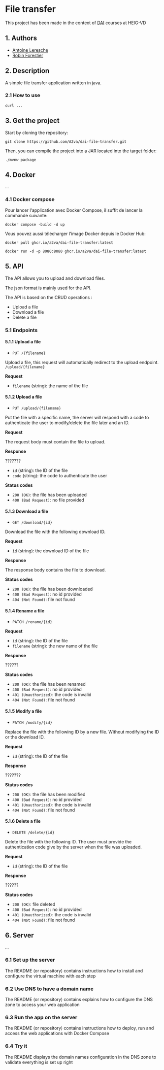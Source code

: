# File transfer

This project has been made in the context of [DAI](https://github.com/heig-vd-dai-course/) courses at HEIG-VD

## 1. Authors

- [Antoine Leresche](https://github.com/a2va)
- [Robin Forestier](https://github.com/forestierr)

## 2. Description

A simple file transfer application written in java.

### 2.1 How to use

`curl ...`

## 3. Get the project

Start by cloning the repository:

`git clone https://github.com/A2va/dai-file-transfer.git`

Then, you can compile the project into a JAR located into the target folder:

`./mvnw package`

## 4. Docker

...

### 4.1 Docker compose

Pour lancer l'application avec Docker Compose, il suffit de lancer la commande suivante:

```docker compose -build -d up```

Vous pouvez aussi télécharger l'image Docker depuis le Docker Hub:

```docker pull ghcr.io/a2va/dai-file-transfer:latest```

```docker run -d -p 8080:8080 ghcr.io/a2va/dai-file-transfer:latest```

## 5. API

The API allows you to upload and download files.

The json format is mainly used for the API.

The API is based on the CRUD operations :
- Upload a file
- Download a file
- Delete a file

### 5.1 Endpoints

#### 5.1.1 Upload a file

- `PUT /{filename}` 

Upload a file, this request will automatically redirect to the upload endpoint.
`/upload/{filename}`

**Request**

- `filename` (string): the name of the file

#### 5.1.2 Upload a file

- `PUT /upload/{filename}`

Put the file with a specific name, the server will respond with a code to authenticate the user to modify/delete the file later and an ID.

**Request**

The request body must contain the file to upload.

**Response**

???????
- `id` (string): the ID of the file
- `code` (string): the code to authenticate the user

**Status codes**

- `200 (OK)`: the file has been uploaded
- `400 (Bad Request)`: no file provided

#### 5.1.3 Download a file

- `GET /download/{id}`

Download the file with the following download ID.

**Request**

- `id` (string): the download ID of the file

**Response**

The response body contains the file to download.

**Status codes**

- `200 (OK)`: the file has been downloaded
- `400 (Bad Request)`: no id provided
- `404 (Not Found)`: file not found

#### 5.1.4 Rename a file

- `PATCH /rename/{id}`

**Request**

- `id` (string): the ID of the file
- `filename` (string): the new name of the file

**Response**

??????

**Status codes**

- `200 (OK)`: the file has been renamed
- `400 (Bad Request)`: no id provided
- `401 (Unauthorized)`: the code is invalid
- `404 (Not Found)`: file not found

#### 5.1.5 Modify a file

- `PATCH /modify/{id}`

Replace the file with the following ID by a new file. 
Without modifying the ID or the download ID.

**Request**

- `id` (string): the ID of the file

**Response**

???????

**Status codes**

- `200 (OK)`: the file has been modified
- `400 (Bad Request)`: no id provided
- `401 (Unauthorized)`: the code is invalid
- `404 (Not Found)`: file not found

#### 5.1.6 Delete a file

- `DELETE /delete/{id}`

Delete the file with the following ID. The user must provide the authentication code give by the server when the file was uploaded.

**Request**

- `id` (string): the ID of the file

**Response**

??????

**Status codes**

- `200 (OK)`: file deleted
- `400 (Bad Request)`: no id provided
- `401 (Unauthorized)`: the code is invalid
- `404 (Not Found)`: file not found

## 6. Server

...

### 6.1 Set up the server

The README (or repository) contains instructions how to install and configure the virtual machine with each step

### 6.2 Use DNS to have a domain name

The README (or repository) contains explains how to configure the DNS zone to access your web application

### 6.3 Run the app on the server

The README (or repository) contains instructions how to deploy, run and access the web applications with Docker Compose

### 6.4 Try it

The README displays the domain names configuration in the DNS zone to validate everything is set up right